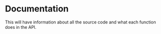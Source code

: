 # Documentation
This will have information about all the source code and what each function does 
in the API.